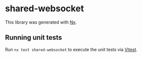 # shared-websocket

This library was generated with [Nx](https://nx.dev).

## Running unit tests

Run `nx test shared-websocket` to execute the unit tests via [Vitest](https://vitest.dev/).
